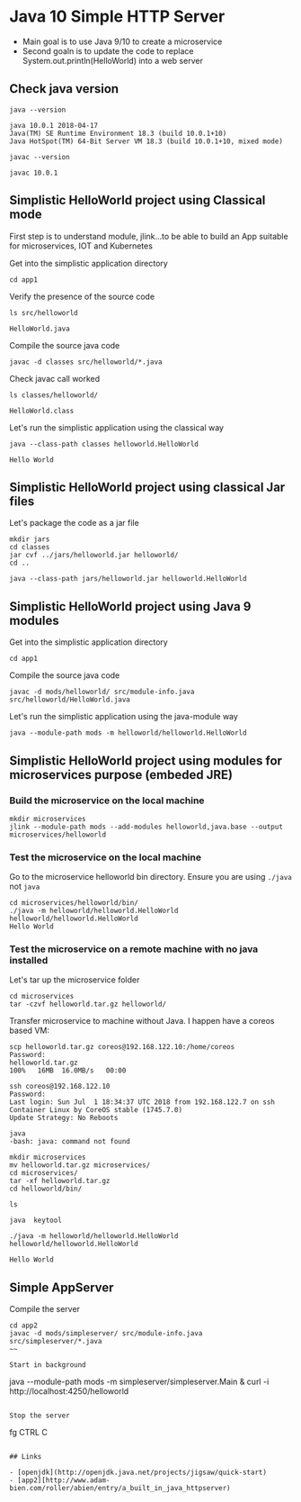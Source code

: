 # Java 10 Simple HTTP Server

- Main goal is to use Java 9/10 to create a microservice
- Second goaln is to update the code to replace System.out.println(HelloWorld) into a web server

## Check java version

~~~
java --version

java 10.0.1 2018-04-17
Java(TM) SE Runtime Environment 18.3 (build 10.0.1+10)
Java HotSpot(TM) 64-Bit Server VM 18.3 (build 10.0.1+10, mixed mode)
~~~

~~~
javac --version

javac 10.0.1
~~~

## Simplistic HelloWorld project using Classical mode

First step is to understand module, jlink...to be able to build an App 
suitable for microservices, IOT and Kubernetes

Get into the simplistic application directory
~~~
cd app1
~~~

Verify the presence of the source code
~~~
ls src/helloworld

HelloWorld.java
~~~

Compile the source java code
~~~
javac -d classes src/helloworld/*.java
~~~

Check javac call worked
~~~
ls classes/helloworld/

HelloWorld.class
~~~

Let's run the simplistic application using the classical way
~~~
java --class-path classes helloworld.HelloWorld

Hello World
~~~

## Simplistic HelloWorld project using classical Jar files

Let's package the code as a jar file
~~~
mkdir jars
cd classes
jar cvf ../jars/helloworld.jar helloworld/
cd ..
~~~

~~~
java --class-path jars/helloworld.jar helloworld.HelloWorld
~~~

## Simplistic HelloWorld project using Java 9 modules

Get into the simplistic application directory
~~~
cd app1
~~~

Compile the source java code
~~~
javac -d mods/helloworld/ src/module-info.java src/helloworld/HelloWorld.java
~~~

Let's run the simplistic application using the java-module way
~~~
java --module-path mods -m helloworld/helloworld.HelloWorld
~~~

## Simplistic HelloWorld project using modules for microservices purpose (embeded JRE)

### Build the microservice on the local machine 

~~~
mkdir microservices
jlink --module-path mods --add-modules helloworld,java.base --output microservices/helloworld
~~~

### Test the microservice on the local machine 

Go to the microservice helloworld bin directory. Ensure you are using `./java` not `java`

~~~
cd microservices/helloworld/bin/
./java -m helloworld/helloworld.HelloWorld helloworld/helloworld.HelloWorld
Hello World
~~~

### Test the microservice on a remote machine with no java installed

Let's tar up the microservice folder
~~~
cd microservices
tar -czvf helloworld.tar.gz helloworld/
~~~

Transfer microservice to machine without Java. I happen have a coreos based VM:
~~~
scp helloworld.tar.gz coreos@192.168.122.10:/home/coreos
Password:
helloworld.tar.gz                                                                                                                               100%   16MB  16.0MB/s   00:00
~~~

~~~
ssh coreos@192.168.122.10
Password:
Last login: Sun Jul  1 18:34:37 UTC 2018 from 192.168.122.7 on ssh
Container Linux by CoreOS stable (1745.7.0)
Update Strategy: No Reboots

java
-bash: java: command not found
~~~

~~~
mkdir microservices
mv helloworld.tar.gz microservices/
cd microservices/
tar -xf helloworld.tar.gz
cd helloworld/bin/
~~~

~~~
ls

java  keytool
~~~

~~~
./java -m helloworld/helloworld.HelloWorld helloworld/helloworld.HelloWorld

Hello World
~~~

## Simple AppServer

Compile the server
~~~
cd app2
javac -d mods/simpleserver/ src/module-info.java src/simpleserver/*.java
~~

Start in background
~~~
java --module-path mods -m simpleserver/simpleserver.Main &
curl -i http://localhost:4250/helloworld
~~~

Stop the server
~~~
fg
CTRL C
~~~

## Links

- [openjdk](http://openjdk.java.net/projects/jigsaw/quick-start)
- [app2][http://www.adam-bien.com/roller/abien/entry/a_built_in_java_httpserver)
